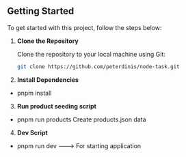 ## Getting Started

To get started with this project, follow the steps below:

1. **Clone the Repository**

   Clone the repository to your local machine using Git:

   ```bash
   git clone https://github.com/peterdinis/node-task.git

2. **Install Dependencies**
- pnpm install

3. **Run product seeding script**
- pnpm run products Create products.json data

4. **Dev Script**
- pnpm run dev ---> For starting application